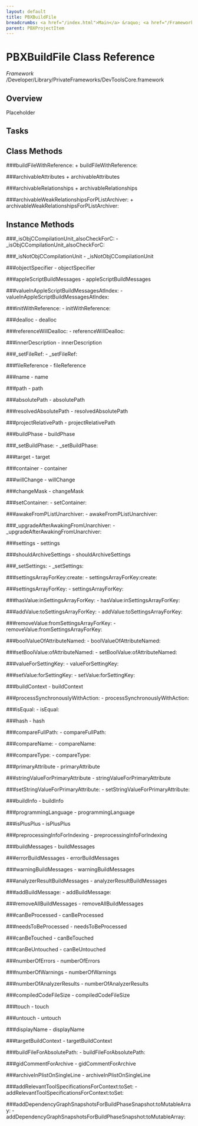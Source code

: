 ```yaml
---
layout: default
title: PBXBuildFile
breadcrumbs: <a href="/index.html">Main</a> &raquo; <a href="/Frameworks.html">Framework</a> &raquo; <a href="/Frameworks/DevToolsCore.html">DevToolsCore</a> &raquo; PBXBuildFile
parent: PBXProjectItem 
---
```

# PBXBuildFile Class Reference

*Framework* /Developer/Library/PrivateFrameworks/DevToolsCore.framework

## Overview

Placeholder

## Tasks

## Class Methods

<a name="+buildFileWithReference:"></a>
###buildFileWithReference:
    + buildFileWithReference:

<a name="+archivableAttributes"></a>
###archivableAttributes
    + archivableAttributes

<a name="+archivableRelationships"></a>
###archivableRelationships
    + archivableRelationships

<a name="+archivableWeakRelationshipsForPListArchiver:"></a>
###archivableWeakRelationshipsForPListArchiver:
    + archivableWeakRelationshipsForPListArchiver:

## Instance Methods

<a name="-_isObjCCompilationUnit_alsoCheckForC:"></a>
###_isObjCCompilationUnit_alsoCheckForC:
    - _isObjCCompilationUnit_alsoCheckForC:

<a name="-_isNotObjCCompilationUnit"></a>
###_isNotObjCCompilationUnit
    - _isNotObjCCompilationUnit

<a name="-objectSpecifier"></a>
###objectSpecifier
    - objectSpecifier

<a name="-appleScriptBuildMessages"></a>
###appleScriptBuildMessages
    - appleScriptBuildMessages

<a name="-valueInAppleScriptBuildMessagesAtIndex:"></a>
###valueInAppleScriptBuildMessagesAtIndex:
    - valueInAppleScriptBuildMessagesAtIndex:

<a name="-initWithReference:"></a>
###initWithReference:
    - initWithReference:

<a name="-dealloc"></a>
###dealloc
    - dealloc

<a name="-referenceWillDealloc:"></a>
###referenceWillDealloc:
    - referenceWillDealloc:

<a name="-innerDescription"></a>
###innerDescription
    - innerDescription

<a name="-_setFileRef:"></a>
###_setFileRef:
    - _setFileRef:

<a name="-fileReference"></a>
###fileReference
    - fileReference

<a name="-name"></a>
###name
    - name

<a name="-path"></a>
###path
    - path

<a name="-absolutePath"></a>
###absolutePath
    - absolutePath

<a name="-resolvedAbsolutePath"></a>
###resolvedAbsolutePath
    - resolvedAbsolutePath

<a name="-projectRelativePath"></a>
###projectRelativePath
    - projectRelativePath

<a name="-buildPhase"></a>
###buildPhase
    - buildPhase

<a name="-_setBuildPhase:"></a>
###_setBuildPhase:
    - _setBuildPhase:

<a name="-target"></a>
###target
    - target

<a name="-container"></a>
###container
    - container

<a name="-willChange"></a>
###willChange
    - willChange

<a name="-changeMask"></a>
###changeMask
    - changeMask

<a name="-setContainer:"></a>
###setContainer:
    - setContainer:

<a name="-awakeFromPListUnarchiver:"></a>
###awakeFromPListUnarchiver:
    - awakeFromPListUnarchiver:

<a name="-_upgradeAfterAwakingFromUnarchiver:"></a>
###_upgradeAfterAwakingFromUnarchiver:
    - _upgradeAfterAwakingFromUnarchiver:

<a name="-settings"></a>
###settings
    - settings

<a name="-shouldArchiveSettings"></a>
###shouldArchiveSettings
    - shouldArchiveSettings

<a name="-_setSettings:"></a>
###_setSettings:
    - _setSettings:

<a name="-settingsArrayForKey:create:"></a>
###settingsArrayForKey:create:
    - settingsArrayForKey:create:

<a name="-settingsArrayForKey:"></a>
###settingsArrayForKey:
    - settingsArrayForKey:

<a name="-hasValue:inSettingsArrayForKey:"></a>
###hasValue:inSettingsArrayForKey:
    - hasValue:inSettingsArrayForKey:

<a name="-addValue:toSettingsArrayForKey:"></a>
###addValue:toSettingsArrayForKey:
    - addValue:toSettingsArrayForKey:

<a name="-removeValue:fromSettingsArrayForKey:"></a>
###removeValue:fromSettingsArrayForKey:
    - removeValue:fromSettingsArrayForKey:

<a name="-boolValueOfAttributeNamed:"></a>
###boolValueOfAttributeNamed:
    - boolValueOfAttributeNamed:

<a name="-setBoolValue:ofAttributeNamed:"></a>
###setBoolValue:ofAttributeNamed:
    - setBoolValue:ofAttributeNamed:

<a name="-valueForSettingKey:"></a>
###valueForSettingKey:
    - valueForSettingKey:

<a name="-setValue:forSettingKey:"></a>
###setValue:forSettingKey:
    - setValue:forSettingKey:

<a name="-buildContext"></a>
###buildContext
    - buildContext

<a name="-processSynchronouslyWithAction:"></a>
###processSynchronouslyWithAction:
    - processSynchronouslyWithAction:

<a name="-isEqual:"></a>
###isEqual:
    - isEqual:

<a name="-hash"></a>
###hash
    - hash

<a name="-compareFullPath:"></a>
###compareFullPath:
    - compareFullPath:

<a name="-compareName:"></a>
###compareName:
    - compareName:

<a name="-compareType:"></a>
###compareType:
    - compareType:

<a name="-primaryAttribute"></a>
###primaryAttribute
    - primaryAttribute

<a name="-stringValueForPrimaryAttribute"></a>
###stringValueForPrimaryAttribute
    - stringValueForPrimaryAttribute

<a name="-setStringValueForPrimaryAttribute:"></a>
###setStringValueForPrimaryAttribute:
    - setStringValueForPrimaryAttribute:

<a name="-buildInfo"></a>
###buildInfo
    - buildInfo

<a name="-programmingLanguage"></a>
###programmingLanguage
    - programmingLanguage

<a name="-isPlusPlus"></a>
###isPlusPlus
    - isPlusPlus

<a name="-preprocessingInfoForIndexing"></a>
###preprocessingInfoForIndexing
    - preprocessingInfoForIndexing

<a name="-buildMessages"></a>
###buildMessages
    - buildMessages

<a name="-errorBuildMessages"></a>
###errorBuildMessages
    - errorBuildMessages

<a name="-warningBuildMessages"></a>
###warningBuildMessages
    - warningBuildMessages

<a name="-analyzerResultBuildMessages"></a>
###analyzerResultBuildMessages
    - analyzerResultBuildMessages

<a name="-addBuildMessage:"></a>
###addBuildMessage:
    - addBuildMessage:

<a name="-removeAllBuildMessages"></a>
###removeAllBuildMessages
    - removeAllBuildMessages

<a name="-canBeProcessed"></a>
###canBeProcessed
    - canBeProcessed

<a name="-needsToBeProcessed"></a>
###needsToBeProcessed
    - needsToBeProcessed

<a name="-canBeTouched"></a>
###canBeTouched
    - canBeTouched

<a name="-canBeUntouched"></a>
###canBeUntouched
    - canBeUntouched

<a name="-numberOfErrors"></a>
###numberOfErrors
    - numberOfErrors

<a name="-numberOfWarnings"></a>
###numberOfWarnings
    - numberOfWarnings

<a name="-numberOfAnalyzerResults"></a>
###numberOfAnalyzerResults
    - numberOfAnalyzerResults

<a name="-compiledCodeFileSize"></a>
###compiledCodeFileSize
    - compiledCodeFileSize

<a name="-touch"></a>
###touch
    - touch

<a name="-untouch"></a>
###untouch
    - untouch

<a name="-displayName"></a>
###displayName
    - displayName

<a name="-targetBuildContext"></a>
###targetBuildContext
    - targetBuildContext

<a name="-buildFileForAbsolutePath:"></a>
###buildFileForAbsolutePath:
    - buildFileForAbsolutePath:

<a name="-gidCommentForArchive"></a>
###gidCommentForArchive
    - gidCommentForArchive

<a name="-archiveInPlistOnSingleLine"></a>
###archiveInPlistOnSingleLine
    - archiveInPlistOnSingleLine

<a name="-addRelevantToolSpecificationsForContext:toSet:"></a>
###addRelevantToolSpecificationsForContext:toSet:
    - addRelevantToolSpecificationsForContext:toSet:

<a name="-addDependencyGraphSnapshotsForBuildPhaseSnapshot:toMutableArray:"></a>
###addDependencyGraphSnapshotsForBuildPhaseSnapshot:toMutableArray:
    - addDependencyGraphSnapshotsForBuildPhaseSnapshot:toMutableArray:

